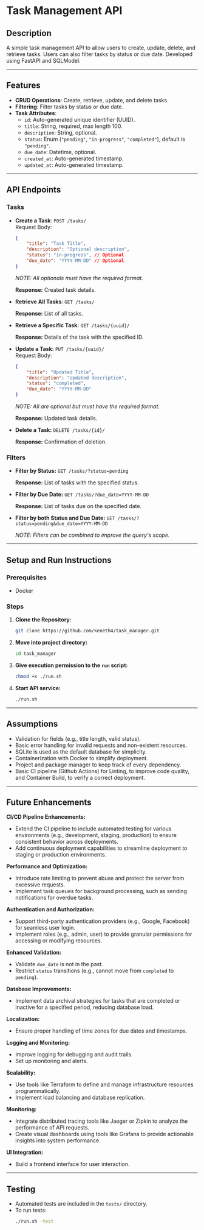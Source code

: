 # Task Management API

## Description
A simple task management API to allow users to create, update, delete, and retrieve tasks. Users can also filter tasks by status or due date. Developed using FastAPI and SQLModel.

---

## Features
- **CRUD Operations**: Create, retrieve, update, and delete tasks.
- **Filtering**: Filter tasks by status or due date.
- **Task Attributes**:
  - `id`: Auto-generated unique identifier (UUID).
  - `title`: String, required, max length 100.
  - `description`: String, optional.
  - `status`: Enum (`"pending"`, `"in-progress"`, `"completed"`), default is `"pending"`.
  - `due_date`: Datetime, optional.
  - `created_at`: Auto-generated timestamp.
  - `updated_at`: Auto-generated timestamp.

---

## API Endpoints

### Tasks
- **Create a Task**: `POST /tasks/`  
    Request Body:
    ```json
    {
        "title": "Task Title",
        "description": "Optional description",
        "status": "in-progress", // Optional
        "due_date": "YYYY-MM-DD" // Optional
    }
    ```
    *NOTE: All optionals must have the required format.*

    **Response:** Created task details.

- **Retrieve All Tasks**: `GET /tasks/`

    **Response:** List of all tasks.

- **Retrieve a Specific Task:** `GET /tasks/{uuid}/`

    **Response:** Details of the task with the specified ID.

- **Update a Task:** `PUT /tasks/{uuid}/`  
    Request Body:
    ```json
    {
        "title": "Updated Title",
        "description": "Updated description",
        "status": "completed",
        "due_date": "YYYY-MM-DD"
    }
    ```
    *NOTE: All are optional but must have the required format.*

    **Response:** Updated task details.

- **Delete a Task:** `DELETE /tasks/{id}/`

    **Response:** Confirmation of deletion.

### Filters

- **Filter by Status:** `GET /tasks/?status=pending`

    **Response:** List of tasks with the specified status.

- **Filter by Due Date:** `GET /tasks/?due_date=YYYY-MM-DD`

    **Response:** List of tasks due on the specified date.

- **Filter by both Status and Due Date:** `GET /tasks/?status=pending&due_date=YYYY-MM-DD`

    *NOTE: Filters can be combined to improve the query's scope.*

---

## Setup and Run Instructions

### Prerequisites
- Docker

### Steps

1. **Clone the Repository:**
    ```bash
    git clone https://github.com/keneth4/task_manager.git
    ```

2. **Move into project directory:**
    ```bash
    cd task_manager
    ```

3. **Give execution permission to the `run` script:**
    ```bash
    chmod +x ./run.sh
    ```

4. **Start API service:**
    ```bash
    ./run.sh
    ```

---

## Assumptions
- Validation for fields (e.g., title length, valid status).
- Basic error handling for invalid requests and non-existent resources.
- SQLite is used as the default database for simplicity.
- Containerization with Docker to simplify deployment.
- Project and package manager to keep track of every dependency.
- Basic CI pipeline (Github Actions) for Linting, to improve code quality, and Container Build, to verify a correct deployment.

---

## Future Enhancements

**CI/CD Pipeline Enhancements:**
   - Extend the CI pipeline to include automated testing for various environments (e.g., development, staging, production) to ensure consistent behavior across deployments.
   - Add continuous deployment capabilities to streamline deployment to staging or production environments.

**Performance and Optimization:**
   - Introduce rate limiting to prevent abuse and protect the server from excessive requests.
   - Implement task queues for background processing, such as sending notifications for overdue tasks.

**Authentication and Authorization:** 
   - Support third-party authentication providers (e.g., Google, Facebook) for seamless user login.
   - Implement roles (e.g., admin, user) to provide granular permissions for accessing or modifying resources.

**Enhanced Validation:**
   - Validate `due_date` is not in the past.
   - Restrict `status` transitions (e.g., cannot move from `completed` to `pending`).

**Database Improvements:**
   - Implement data archival strategies for tasks that are completed or inactive for a specified period, reducing database load.

**Localization:**
   - Ensure proper handling of time zones for due dates and timestamps.

**Logging and Monitoring:**
   - Improve logging for debugging and audit trails.
   - Set up monitoring and alerts.

**Scalability:**
   - Use tools like Terraform to define and manage infrastructure resources programmatically.
   - Implement load balancing and database replication.

**Monitoring:**
   - Integrate distributed tracing tools like Jaeger or Zipkin to analyze the performance of API requests.
   - Create visual dashboards using tools like Grafana to provide actionable insights into system performance.

**UI Integration:**
   - Build a frontend interface for user interaction.

---

## Testing
- Automated tests are included in the `tests/` directory.
- To run tests:
    ```bash
    ./run.sh -test
    ```
